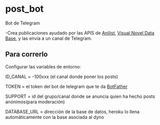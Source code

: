 # post_bot

Bot de Telegram

-Crea publicaciones ayudado por las APIS de [Anilist](https://anilist.gitbook.io/anilist-apiv2-docs/), [Visual Novel Data Base](https://vndb.org), y las envía a un canal de Telegram.

## Para correrlo

Configurar las variables de entorno:

ID_CANAL = -100xxx (el canal donde poner los posts)

TOKEN = el token del bot de telegram que te da [BotFather](https://t.me/BotFather)

SUPPORT = id del grupo/canal donde se anuncia quien ha hecho posts anónimos(para moderación)

DATABASE_URL = dirección de la base de datos, heroku lo llena automáticamente con la base asociada al dyno